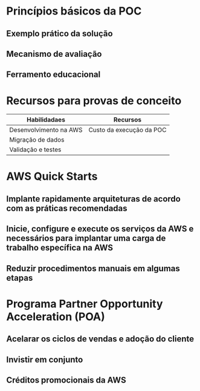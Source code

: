 
# Princípios básicos da POC
## Exemplo prático da solução
## Mecanismo de avaliação
## Ferramento educacional

# Recursos para provas de conceito
| Habilidadaes           | Recursos                 |
| ---------------------- | ------------------------ |
| Desenvolvimento na AWS | Custo da execução da POC |
| Migração de dados      |                          |
| Validação e testes     |                          |


# AWS Quick Starts
## Implante rapidamente arquiteturas de acordo com as práticas recomendadas
## Inicie, configure e execute os serviços da AWS e necessários para implantar uma carga de trabalho específica na AWS
## Reduzir procedimentos manuais em algumas etapas

# Programa Partner Opportunity Acceleration (POA)
## Acelarar os ciclos de vendas e adoção do cliente
## Invistir em conjunto
## Créditos promocionais da AWS

